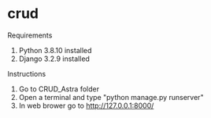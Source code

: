 # crud

Requirements
1. Python 3.8.10 installed
2. Django 3.2.9 installed

Instructions
1. Go to CRUD_Astra folder 
2. Open a terminal and type "python manage.py runserver"
3. In web brower go to http://127.0.0.1:8000/
